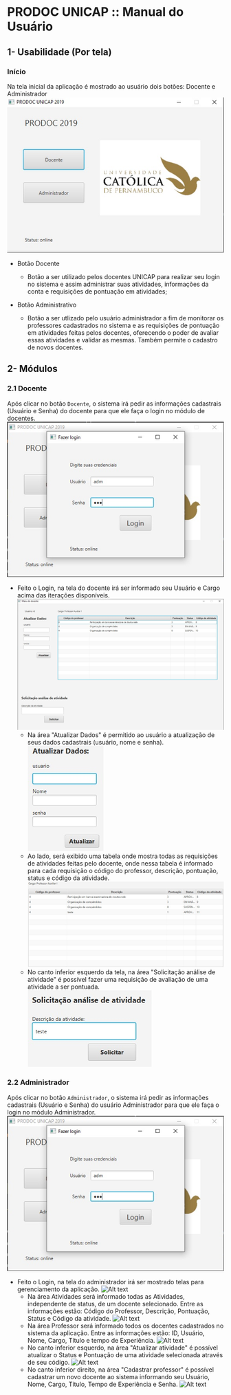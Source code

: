 # PRODOC UNICAP :: Manual do Usuário

## 1- Usabilidade (Por tela)

### Início

Na tela inicial da aplicação é mostrado ao usuário dois botões: Docente e Administrador
![Alt text](https://github.com/rodrigorjsf/ProdocUnicapProject/blob/master/docs/manualUsuario/Telas/telaInicial.jpg)

- Botão Docente
	- Botão a ser utilizado pelos docentes UNICAP para realizar seu login no sistema e assim administrar suas atividades, informações da conta e requisições de pontuação em atividades;
	
- Botão Administrativo
	- Botão a ser utlizado pelo usuário administrador a fim de monitorar os professores cadastrados no sistema e as requisições de pontuação em atividades feitas pelos docentes, oferecendo o poder de avaliar essas atividades e validar as mesmas. Também permite o cadastro de novos docentes.

## 2- Módulos

### 2.1 Docente

Após clicar no botão `Docente`, o sistema irá pedir as informações cadastrais (Usuário e Senha) do docente para que ele faça o login no módulo de docentes.
![Alt text](https://github.com/rodrigorjsf/ProdocUnicapProject/blob/master/docs/manualUsuario/Telas/senhaDocente.jpg)

- Feito o Login, na tela do docente irá ser informado seu Usuário e Cargo acima das iterações disponíveis. 
![Alt text](https://github.com/rodrigorjsf/ProdocUnicapProject/blob/master/docs/manualUsuario/Telas/mainMenu.jpg)
	- Na área "Atualizar Dados" é permitido ao usuário a atualização de seus dados cadastrais (usuário, nome e senha).
	![Alt text](https://github.com/rodrigorjsf/ProdocUnicapProject/blob/master/docs/manualUsuario/Telas/attDadosDoc.jpg)
	- Ao lado, será exibido uma tabela onde mostra todas as requisições de atividades feitas pelo docente, onde nessa tabela é informado para cada requisição o código do professor, descrição, pontuação, status e código da atividade.
	![Alt text](https://github.com/rodrigorjsf/ProdocUnicapProject/blob/master/docs/manualUsuario/Telas/docenteAtividades.jpg)
	- No canto inferior esquerdo da tela, na área "Solicitação análise de atividade" é possível fazer uma requisição de avaliação de uma atividade a ser pontuada.
	![Alt text](https://github.com/rodrigorjsf/ProdocUnicapProject/blob/master/docs/manualUsuario/Telas/novaAtividade.jpg)

### 2.2 Administrador

Após clicar no botão `Administrador`, o sistema irá pedir as informações cadastrais (Usuário e Senha) do usuário Administrador para que ele faça o login no módulo Administrador.
![Alt text](https://github.com/rodrigorjsf/ProdocUnicapProject/blob/master/docs/manualUsuario/Telas/senhaDocente.jpg)

- Feito o Login, na tela do administrador irá ser mostrado telas para gerenciamento da aplicação.
![Alt text]()
	- Na área Atividades será informado todas as Atividades, independente de status, de um docente selecionado. Entre as informações estão: Código do Professor, Descrição, Pontuação, Status e Código da atividade.
	![Alt text]()
	- Na área Professor será informado todos os docentes cadastrados no sistema da aplicação. Entre as informações estão: ID, Usuário, Nome, Cargo, Título e tempo de Experiência.
	![Alt text]()
	- No canto inferior esquerdo, na área "Atualizar atividade" é possível atualizar o Status e Pontuação de uma atividade selecionada através de seu código.
	![Alt text]()
	- No canto inferior direito, na área "Cadastrar professor" é possível cadastrar um novo docente ao sistema informando seu Usuário, Nome, Cargo, Título, Tempo de Experiência e Senha.
	![Alt text]()
